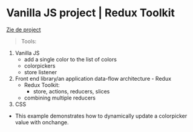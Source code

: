# Vanilla JS project | Redux Toolkit

[Zie de project](https://magdalena-redux_colorpicker_oef.surge.sh/)

> Tools:

1. Vanilla JS
   - add a single color to the list of colors
   - colorpickers
   - store listener
2. Front end library/an application data-flow architecture - Redux
   - Redux Toolkit:
     - store, actions, reducers, slices
   - combining multiple reducers
3. CSS

- This example demonstrates how to dynamically update a colorpicker value with onchange.
